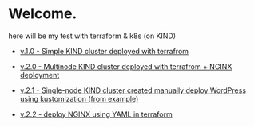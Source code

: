 # Welcome.

here will be my test with terraform & k8s (on KIND)



- [v.1.0  - Simple KIND cluster deployed with terrafrom](/1.0/README.md)

- [v.2.0  - Multinode KIND cluster deployed with terrafrom + NGINX deployment](/2.0/README.md)

- [v.2.1  - Single-node KIND cluster created manually deploy WordPress using kustomization (from example)](/2.1/README.md)

- [v.2.2  - deploy NGINX using YAML in terraform](/2.2/Readme.md)